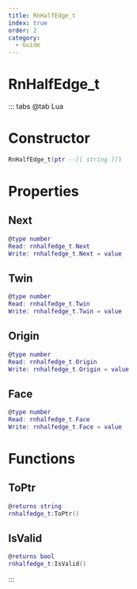 ```yaml
---
title: RnHalfEdge_t
index: true
order: 2
category:
  - Guide
---
```


# RnHalfEdge_t

::: tabs
@tab Lua
# Constructor
```lua
RnHalfEdge_t(ptr --[[ string ]])
```
# Properties
## Next 
```lua
@type number
Read: rnhalfedge_t.Next
Write: rnhalfedge_t.Next = value
```
## Twin 
```lua
@type number
Read: rnhalfedge_t.Twin
Write: rnhalfedge_t.Twin = value
```
## Origin 
```lua
@type number
Read: rnhalfedge_t.Origin
Write: rnhalfedge_t.Origin = value
```
## Face 
```lua
@type number
Read: rnhalfedge_t.Face
Write: rnhalfedge_t.Face = value
```
# Functions
## ToPtr
```lua
@returns string
rnhalfedge_t:ToPtr()
```
## IsValid
```lua
@returns bool
rnhalfedge_t:IsValid()
```

:::